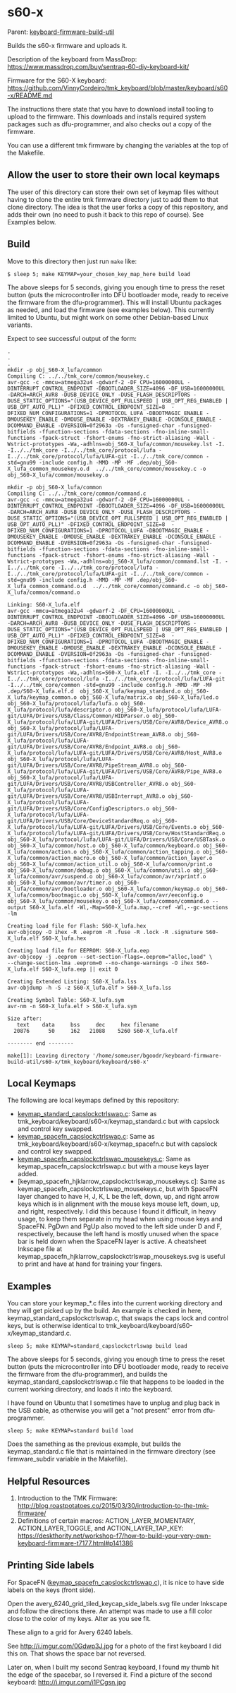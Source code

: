 # s60-x

Parent: [keyboard-firmware-build-util](../../README.md)

Builds the s60-x firmware and uploads it.

Description of the keyboard from MassDrop: https://www.massdrop.com/buy/sentraq-60-diy-keyboard-kit/

Firmware for the S60-X keyboard: https://github.com/VinnyCordeiro/tmk_keyboard/blob/master/keyboard/s60-x/README.md

The instructions there state that you have to download install tooling
to upload to the firmware. This downloads and installs required system
packages such as dfu-programmer, and also checks out a copy of the
firmware.

You can use a different tmk firmware by changing the variables at the
top of the Makefile.

## Allow the user to store their own local keymaps

The user of this directory can store their own set of keymap files
without having to clone the entire tmk firmware directory just to add
them to that clone directory. The idea is that the user forks a copy
of this repository, and adds their own (no need to push it back to
this repo of course).  See Examples below.

## Build

Move to this directory then just run `make` like:

    $ sleep 5; make KEYMAP=your_chosen_key_map_here build load

The above sleeps for 5 seconds, giving you enough time to press the
reset button (puts the microcontroller into DFU bootloader mode, ready
to receive the firmware from the dfu-programmer). This will install
Ubuntu packages as needed, and load the firmware (see examples
below). This currently limited to Ubuntu, but might work on some other
Debian-based Linux variants.

Expect to see successful output of the form:

    .
    .
    .
    mkdir -p obj_S60-X_lufa/common
    Compiling C: ../../tmk_core/common/mousekey.c
    avr-gcc -c -mmcu=atmega32u4 -gdwarf-2 -DF_CPU=16000000UL -DINTERRUPT_CONTROL_ENDPOINT -DBOOTLOADER_SIZE=4096 -DF_USB=16000000UL -DARCH=ARCH_AVR8 -DUSB_DEVICE_ONLY -DUSE_FLASH_DESCRIPTORS -DUSE_STATIC_OPTIONS="(USB_DEVICE_OPT_FULLSPEED | USB_OPT_REG_ENABLED | USB_OPT_AUTO_PLL)" -DFIXED_CONTROL_ENDPOINT_SIZE=8  -DFIXED_NUM_CONFIGURATIONS=1 -DPROTOCOL_LUFA -DBOOTMAGIC_ENABLE -DMOUSEKEY_ENABLE -DMOUSE_ENABLE -DEXTRAKEY_ENABLE -DCONSOLE_ENABLE -DCOMMAND_ENABLE -DVERSION=0f2963a -Os -funsigned-char -funsigned-bitfields -ffunction-sections -fdata-sections -fno-inline-small-functions -fpack-struct -fshort-enums -fno-strict-aliasing -Wall -Wstrict-prototypes -Wa,-adhlns=obj_S60-X_lufa/common/mousekey.lst -I. -I../../tmk_core -I../../tmk_core/protocol/lufa -I../../tmk_core/protocol/lufa/LUFA-git -I../../tmk_core/common -std=gnu99 -include config.h -MMD -MP -MF .dep/obj_S60-X_lufa_common_mousekey.o.d  ../../tmk_core/common/mousekey.c -o obj_S60-X_lufa/common/mousekey.o 
    
    mkdir -p obj_S60-X_lufa/common
    Compiling C: ../../tmk_core/common/command.c
    avr-gcc -c -mmcu=atmega32u4 -gdwarf-2 -DF_CPU=16000000UL -DINTERRUPT_CONTROL_ENDPOINT -DBOOTLOADER_SIZE=4096 -DF_USB=16000000UL -DARCH=ARCH_AVR8 -DUSB_DEVICE_ONLY -DUSE_FLASH_DESCRIPTORS -DUSE_STATIC_OPTIONS="(USB_DEVICE_OPT_FULLSPEED | USB_OPT_REG_ENABLED | USB_OPT_AUTO_PLL)" -DFIXED_CONTROL_ENDPOINT_SIZE=8  -DFIXED_NUM_CONFIGURATIONS=1 -DPROTOCOL_LUFA -DBOOTMAGIC_ENABLE -DMOUSEKEY_ENABLE -DMOUSE_ENABLE -DEXTRAKEY_ENABLE -DCONSOLE_ENABLE -DCOMMAND_ENABLE -DVERSION=0f2963a -Os -funsigned-char -funsigned-bitfields -ffunction-sections -fdata-sections -fno-inline-small-functions -fpack-struct -fshort-enums -fno-strict-aliasing -Wall -Wstrict-prototypes -Wa,-adhlns=obj_S60-X_lufa/common/command.lst -I. -I../../tmk_core -I../../tmk_core/protocol/lufa -I../../tmk_core/protocol/lufa/LUFA-git -I../../tmk_core/common -std=gnu99 -include config.h -MMD -MP -MF .dep/obj_S60-X_lufa_common_command.o.d  ../../tmk_core/common/command.c -o obj_S60-X_lufa/common/command.o 
    
    Linking: S60-X_lufa.elf
    avr-gcc -mmcu=atmega32u4 -gdwarf-2 -DF_CPU=16000000UL -DINTERRUPT_CONTROL_ENDPOINT -DBOOTLOADER_SIZE=4096 -DF_USB=16000000UL -DARCH=ARCH_AVR8 -DUSB_DEVICE_ONLY -DUSE_FLASH_DESCRIPTORS -DUSE_STATIC_OPTIONS="(USB_DEVICE_OPT_FULLSPEED | USB_OPT_REG_ENABLED | USB_OPT_AUTO_PLL)" -DFIXED_CONTROL_ENDPOINT_SIZE=8  -DFIXED_NUM_CONFIGURATIONS=1 -DPROTOCOL_LUFA -DBOOTMAGIC_ENABLE -DMOUSEKEY_ENABLE -DMOUSE_ENABLE -DEXTRAKEY_ENABLE -DCONSOLE_ENABLE -DCOMMAND_ENABLE -DVERSION=0f2963a -Os -funsigned-char -funsigned-bitfields -ffunction-sections -fdata-sections -fno-inline-small-functions -fpack-struct -fshort-enums -fno-strict-aliasing -Wall -Wstrict-prototypes -Wa,-adhlns=S60-X_lufa.elf -I. -I../../tmk_core -I../../tmk_core/protocol/lufa -I../../tmk_core/protocol/lufa/LUFA-git -I../../tmk_core/common -std=gnu99 -include config.h -MMD -MP -MF .dep/S60-X_lufa.elf.d  obj_S60-X_lufa/keymap_standard.o obj_S60-X_lufa/keymap_common.o obj_S60-X_lufa/matrix.o obj_S60-X_lufa/led.o obj_S60-X_lufa/protocol/lufa/lufa.o obj_S60-X_lufa/protocol/lufa/descriptor.o obj_S60-X_lufa/protocol/lufa/LUFA-git/LUFA/Drivers/USB/Class/Common/HIDParser.o obj_S60-X_lufa/protocol/lufa/LUFA-git/LUFA/Drivers/USB/Core/AVR8/Device_AVR8.o obj_S60-X_lufa/protocol/lufa/LUFA-git/LUFA/Drivers/USB/Core/AVR8/EndpointStream_AVR8.o obj_S60-X_lufa/protocol/lufa/LUFA-git/LUFA/Drivers/USB/Core/AVR8/Endpoint_AVR8.o obj_S60-X_lufa/protocol/lufa/LUFA-git/LUFA/Drivers/USB/Core/AVR8/Host_AVR8.o obj_S60-X_lufa/protocol/lufa/LUFA-git/LUFA/Drivers/USB/Core/AVR8/PipeStream_AVR8.o obj_S60-X_lufa/protocol/lufa/LUFA-git/LUFA/Drivers/USB/Core/AVR8/Pipe_AVR8.o obj_S60-X_lufa/protocol/lufa/LUFA-git/LUFA/Drivers/USB/Core/AVR8/USBController_AVR8.o obj_S60-X_lufa/protocol/lufa/LUFA-git/LUFA/Drivers/USB/Core/AVR8/USBInterrupt_AVR8.o obj_S60-X_lufa/protocol/lufa/LUFA-git/LUFA/Drivers/USB/Core/ConfigDescriptors.o obj_S60-X_lufa/protocol/lufa/LUFA-git/LUFA/Drivers/USB/Core/DeviceStandardReq.o obj_S60-X_lufa/protocol/lufa/LUFA-git/LUFA/Drivers/USB/Core/Events.o obj_S60-X_lufa/protocol/lufa/LUFA-git/LUFA/Drivers/USB/Core/HostStandardReq.o obj_S60-X_lufa/protocol/lufa/LUFA-git/LUFA/Drivers/USB/Core/USBTask.o obj_S60-X_lufa/common/host.o obj_S60-X_lufa/common/keyboard.o obj_S60-X_lufa/common/action.o obj_S60-X_lufa/common/action_tapping.o obj_S60-X_lufa/common/action_macro.o obj_S60-X_lufa/common/action_layer.o obj_S60-X_lufa/common/action_util.o obj_S60-X_lufa/common/print.o obj_S60-X_lufa/common/debug.o obj_S60-X_lufa/common/util.o obj_S60-X_lufa/common/avr/suspend.o obj_S60-X_lufa/common/avr/xprintf.o obj_S60-X_lufa/common/avr/timer.o obj_S60-X_lufa/common/avr/bootloader.o obj_S60-X_lufa/common/keymap.o obj_S60-X_lufa/common/bootmagic.o obj_S60-X_lufa/common/avr/eeconfig.o obj_S60-X_lufa/common/mousekey.o obj_S60-X_lufa/common/command.o --output S60-X_lufa.elf -Wl,-Map=S60-X_lufa.map,--cref -Wl,--gc-sections     -lm 
    
    Creating load file for Flash: S60-X_lufa.hex
    avr-objcopy -O ihex -R .eeprom -R .fuse -R .lock -R .signature S60-X_lufa.elf S60-X_lufa.hex
    
    Creating load file for EEPROM: S60-X_lufa.eep
    avr-objcopy -j .eeprom --set-section-flags=.eeprom="alloc,load" \
    --change-section-lma .eeprom=0 --no-change-warnings -O ihex S60-X_lufa.elf S60-X_lufa.eep || exit 0
    
    Creating Extended Listing: S60-X_lufa.lss
    avr-objdump -h -S -z S60-X_lufa.elf > S60-X_lufa.lss
    
    Creating Symbol Table: S60-X_lufa.sym
    avr-nm -n S60-X_lufa.elf > S60-X_lufa.sym
    
    Size after:
       text	   data	    bss	    dec	    hex	filename
      20876	     50	    162	  21088	   5260	S60-X_lufa.elf
    
    -------- end --------
    
    make[1]: Leaving directory '/home/someuser/bgoodr/keyboard-firmware-build-util/s60-x/tmk_keyboard/keyboard/s60-x'

## Local Keymaps

The following are local keymaps defined by this repository:

* [keymap_standard_capslockctrlswap.c](keymap_standard_capslockctrlswap.c): Same as tmk_keyboard/keyboard/s60-x/keymap_standard.c but with capslock and control key swapped.
* [keymap_spacefn_capslockctrlswap.c](keymap_spacefn_capslockctrlswap.c): Same as tmk_keyboard/keyboard/s60-x/keymap_spacefn.c but with capslock and control key swapped.
* [keymap_spacefn_capslockctrlswap_mousekeys.c](keymap_spacefn_capslockctrlswap_mousekeys.c): Same as keymap_spacefn_capslockctrlswap.c but with a mouse keys layer added.
* [keymap_spacefn_hjklarrow_capslockctrlswap_mousekeys.c]: Same as keymap_spacefn_capslockctrlswap_mousekeys.c, but with SpaceFN layer changed to have H, J, K, L be the left, down, up, and right arrow keys which is in alignment with the mouse keys mouse left, down, up, and right, respectively. I did this because I found it difficult, in heavy usage, to keep them separate in my head when using mouse keys and SpaceFN. PgDwn and PgUp also moved to the left side under D and F, respectively, because the left hand is mostly unused when the space bar is held down when the SpaceFN layer is active. A cheatsheet Inkscape file at keymap_spacefn_hjklarrow_capslockctrlswap_mousekeys.svg is useful to print and have at hand for training your fingers.

## Examples

You can store your keymap_*.c files into the current working directory
and they will get picked up by the build. An example is checked in
here, keymap_standard_capslockctrlswap.c, that swaps the caps lock and control
keys, but is otherwise identical to
tmk_keyboard/keyboard/s60-x/keymap_standard.c.  

    sleep 5; make KEYMAP=standard_capslockctrlswap build load

The above sleeps for 5 seconds, giving you enough time to press the
reset button (puts the microcontroller into DFU bootloader mode, ready
to receive the firmware from the dfu-programmer), and builds the
keymap_standard_capslockctrlswap.c file that happens to be loaded in the current
working directory, and loads it into the keyboard.

I have found on Ubuntu that I sometimes have to unplug and plug back
in the USB cable, as otherwise you will get a "not present" error from
dfu-programmer.

    sleep 5; make KEYMAP=standard build load

Does the samething as the previous example, but builds the
keymap_standard.c file that is maintained in the firmware directory
(see firmware_subdir variable in the Makefile).

## Helpful Resources

 1. Introduction to the TMK Firmware: http://blog.roastpotatoes.co/2015/03/30/introduction-to-the-tmk-firmware/
 1. Definitions of certain macros: ACTION_LAYER_MOMENTARY, ACTION_LAYER_TOGGLE, and ACTION_LAYER_TAP_KEY: https://deskthority.net/workshop-f7/how-to-build-your-very-own-keyboard-firmware-t7177.html#p141386

## Printing Side labels

For SpaceFN
([keymap_spacefn_capslockctrlswap.c](keymap_spacefn_capslockctrlswap.c)),
it is nice to have side labels on the keys (front side).

Open the avery_6240_grid_tiled_keycap_side_labels.svg file under
Inkscape and follow the directions there. An attempt was made to use a
fill color close to the color of my keys. Alter as you see fit.

These align to a grid for Avery 6240 labels.

See http://i.imgur.com/0Gdwp3J.jpg for a photo of the first keyboard I
did this on. That shows the space bar not reversed.

Later on, when I built my second Sentraq keyboard, I found my thumb
hit the edge of the spacebar, so I reversed it. Find a picture of the
second keyboard: http://i.imgur.com/i1PCgsn.jpg

